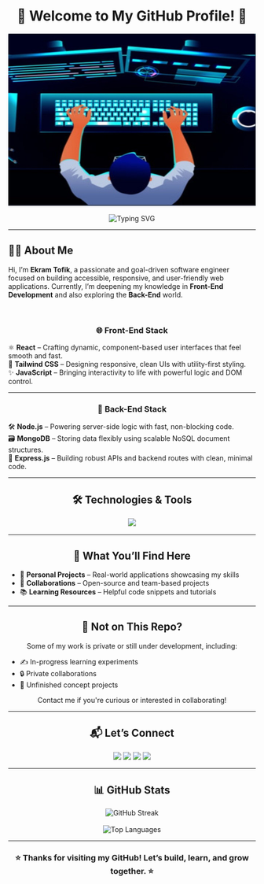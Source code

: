 <h1 align="center">🚀 Welcome to My GitHub Profile! 🚀</h1>
<p align="center">
  <img src="my-profile.jpg" alt="Banner Image" width="780px" height="350px" />
</p>

<p align="center">
  <img src="https://readme-typing-svg.demolab.com?font=Fira+Code&size=24&pause=1000&color=36BCF7&center=true&vCenter=true&width=800&lines=Hi%2C%20I'm%20Ekram%20Tofik!;Front-end%20Developer%20-%20React%2C%20Tailwind%2C%20JavaScript;Let's%20Build%20Amazing%20Things!" alt="Typing SVG" />
</p>


---

<h2 >👨‍💻 About Me</h2>

<p >
Hi, I’m <strong>Ekram Tofik</strong>, a passionate and goal-driven software engineer focused on building accessible, responsive, and user-friendly web applications.  Currently, I’m deepening my knowledge in <strong>Front-End Development</strong> and also exploring the <strong>Back-End</strong> world.
</p>

<br>

<div align="center">

### 🌐 Front-End Stack
</div>

⚛️ **React** – Crafting dynamic, component-based user interfaces that feel smooth and fast.  
🎨 **Tailwind CSS** – Designing responsive, clean UIs with utility-first styling.  
✨ **JavaScript** – Bringing interactivity to life with powerful logic and DOM control.

---
<div align="center">
  
### 🔧 Back-End Stack

</div>

🛠️ **Node.js** – Powering server-side logic with fast, non-blocking code.  
🗃️ **MongoDB** – Storing data flexibly using scalable NoSQL document structures.  
🚦 **Express.js** – Building robust APIs and backend routes with clean, minimal code.




---

<h2 align="center">🛠️ Technologies & Tools</h2>

<p align="center">
  <img src="https://skillicons.dev/icons?i=html,css,js,react,tailwind,nodejs,express,mongodb,git,github,docker,postman" />
</p>

---

<h2 align="center">📂 What You’ll Find Here</h2>

<ul>
  <li>🚀 <b>Personal Projects</b> – Real-world applications showcasing my skills</li>
  <li>🤝 <b>Collaborations</b> – Open-source and team-based projects</li>
  <li>📚 <b>Learning Resources</b> – Helpful code snippets and tutorials</li>
</ul>

---

<h2 align="center">🔐 Not on This Repo?</h2>

<p align="center">
Some of my work is private or still under development, including:
</p>

<ul>
  <li>✍️ In-progress learning experiments</li>
  <li>🔒 Private collaborations</li>
  <li>🧪 Unfinished concept projects</li>
</ul>

<p align="center">Contact me if you're curious or interested in collaborating!</p>

---

<h2 align="center">📬 Let’s Connect</h2>

<p align="center">
  <a href="https://t.me/Ek154"><img src="https://img.shields.io/badge/Telegram-2CA5E0?style=for-the-badge&logo=telegram&logoColor=white" /></a>
  <a href="https://instagram.com/ekramtofik8"><img src="https://img.shields.io/badge/Instagram-E4405F?style=for-the-badge&logo=instagram&logoColor=white" /></a>
  <a href="https://twitter.com/ekramtofik"><img src="https://img.shields.io/badge/Twitter-1DA1F2?style=for-the-badge&logo=twitter&logoColor=white" /></a>
<a href="https://linkedin.com/in/ekram-tofik"><img src="https://img.shields.io/badge/LinkedIn-0A66C2?style=for-the-badge&logo=linkedin&logoColor=white" /></a>

</p>

---

<h2 align="center">📊 GitHub Stats</h2>

<p align="center">
  <img src="https://github-readme-streak-stats.herokuapp.com/?user=EkramTofik&theme=react&hide_border=true" alt="GitHub Streak" />
  <br><br>
  <img src="https://github-readme-stats.vercel.app/api/top-langs/?username=EkramTofik&layout=compact&theme=react&hide_border=true" alt="Top Languages" />
</p>

---

<h3 align="center">⭐️ Thanks for visiting my GitHub! Let’s build, learn, and grow together. ⭐️</h3>
